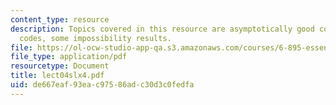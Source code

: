 ```yaml
---
content_type: resource
description: Topics covered in this resource are asymptotically good codes, Random/Greedy
  codes, some impossibility results.
file: https://ol-ocw-studio-app-qa.s3.amazonaws.com/courses/6-895-essential-coding-theory-fall-2004/de667eaf93eac97586adc30d3c0fedfa_lect04slx4.pdf
file_type: application/pdf
resourcetype: Document
title: lect04slx4.pdf
uid: de667eaf-93ea-c975-86ad-c30d3c0fedfa
---
```

